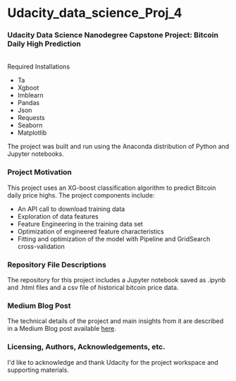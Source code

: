 # Udacity_data_science_Proj_4
### Udacity Data Science Nanodegree Capstone Project: Bitcoin Daily High Prediction
<br>
Required Installations
<ul>
<li>Ta</li>
<li>Xgboot</li>
<li>Imblearn</li>
<li>Pandas</li>
<li>Json</li>
<li>Requests</li>
<li>Seaborn</li>
<li>Matplotlib</li>
</ul>

The project was built and run using the Anaconda distribution of Python and Jupyter notebooks.
### Project Motivation
This project uses an XG-boost classification algorithm to predict Bitcoin daily price highs.
The project components include:
<ul>
<li>An API call to download training data</li>
<li>Exploration of data features</li> 
<li>Feature Engineering in the training data set</li>
<li>Optimization of engineered feature characteristics</li>
<li>Fitting and optimization of the model with Pipeline and GridSearch cross-validation</li>
</ul>

### Repository File Descriptions
The repository for this project includes a Jupyter notebook saved as .ipynb and .html files and a csv file of historical bitcoin price data.

### Medium Blog Post

The technical details of the project and main insights from it are described in a Medium Blog post available [here](https://medium.com/@merwijas/bitcoin-daily-high-prediction-b7d98a433a07). 

### Licensing, Authors, Acknowledgements, etc.
I'd like to acknowledge and thank Udacity for the project workspace and supporting materials.

